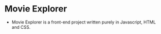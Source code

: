 # Movie Explorer
- Movie Explorer is a front-end project written purely in Javascript, HTML and CSS.

